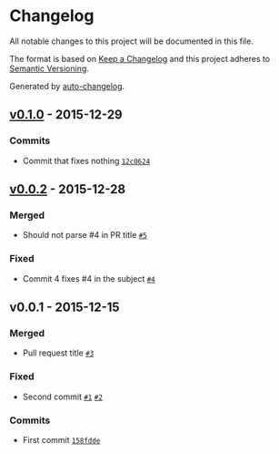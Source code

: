 # Changelog
All notable changes to this project will be documented in this file.

The format is based on [Keep a Changelog](http://keepachangelog.com/en/1.0.0/)
and this project adheres to [Semantic Versioning](http://semver.org/spec/v2.0.0.html).

Generated by [auto-changelog](https://github.com/CookPete/auto-changelog).

## [v0.1.0](https://github.com/user/repo/compare/v0.0.2...v0.1.0) - 2015-12-29
### Commits
- Commit that fixes nothing [`12c0624`](https://github.com/user/repo/commit/12c0624e7e419a70bd5f3b403d7e0bd8f23ec617)

## [v0.0.2](https://github.com/user/repo/compare/v0.0.1...v0.0.2) - 2015-12-28
### Merged
- Should not parse #4 in PR title [`#5`](https://github.com/user/repo/pulls/5)

### Fixed
- Commit 4 fixes #4 in the subject [`#4`](https://github.com/user/repo/issues/4) 

## v0.0.1 - 2015-12-15
### Merged
- Pull request title [`#3`](https://github.com/user/repo/pulls/3)

### Fixed
- Second commit [`#1`](https://github.com/user/repo/issues/1) [`#2`](https://github.com/user/repo/issues/2) 

### Commits
- First commit [`158fdde`](https://github.com/user/repo/commit/158fdde54b6188c9f9ca3034e9cb5bcc3fe3ff69)

